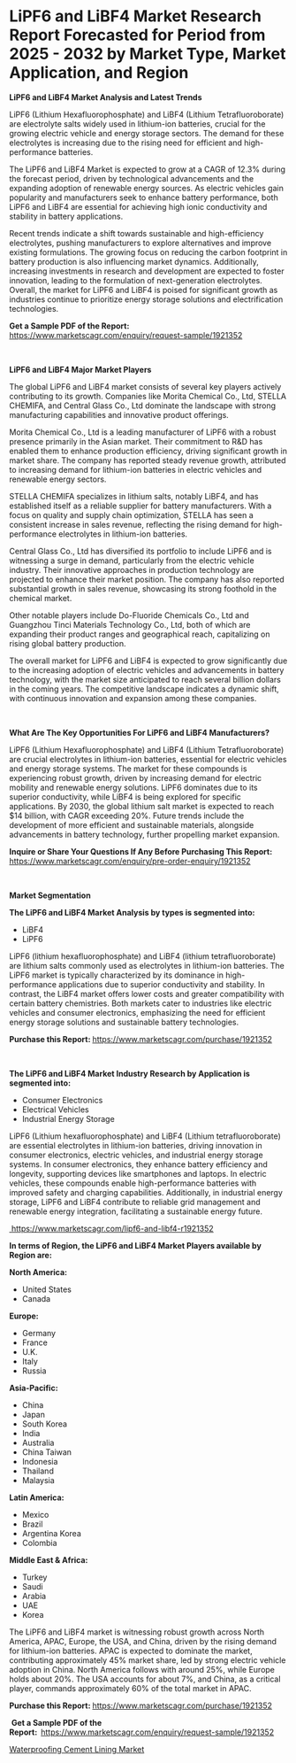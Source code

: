 <p><h1>LiPF6 and LiBF4 Market Research Report Forecasted for Period from 2025 -  2032 by Market Type, Market Application, and Region</h1></p><p><strong>LiPF6 and LiBF4 Market Analysis and Latest Trends</strong></p>
<p><p>LiPF6 (Lithium Hexafluorophosphate) and LiBF4 (Lithium Tetrafluoroborate) are electrolyte salts widely used in lithium-ion batteries, crucial for the growing electric vehicle and energy storage sectors. The demand for these electrolytes is increasing due to the rising need for efficient and high-performance batteries. </p><p>The LiPF6 and LiBF4 Market is expected to grow at a CAGR of 12.3% during the forecast period, driven by technological advancements and the expanding adoption of renewable energy sources. As electric vehicles gain popularity and manufacturers seek to enhance battery performance, both LiPF6 and LiBF4 are essential for achieving high ionic conductivity and stability in battery applications.</p><p>Recent trends indicate a shift towards sustainable and high-efficiency electrolytes, pushing manufacturers to explore alternatives and improve existing formulations. The growing focus on reducing the carbon footprint in battery production is also influencing market dynamics. Additionally, increasing investments in research and development are expected to foster innovation, leading to the formulation of next-generation electrolytes. Overall, the market for LiPF6 and LiBF4 is poised for significant growth as industries continue to prioritize energy storage solutions and electrification technologies.</p></p>
<p><strong>Get a Sample PDF of the Report:&nbsp;</strong> <a href="https://www.marketscagr.com/enquiry/request-sample/1921352?utm_campaign=2246&utm_medium=2&utm_source=Github&utm_content=ia&utm_term=04022025&utm_id=lipf6-and-libf4">https://www.marketscagr.com/enquiry/request-sample/1921352</a></p>
<p>&nbsp;</p>
<p><strong>LiPF6 and LiBF4 Major Market Players</strong></p>
<p><p>The global LiPF6 and LiBF4 market consists of several key players actively contributing to its growth. Companies like Morita Chemical Co., Ltd, STELLA CHEMIFA, and Central Glass Co., Ltd dominate the landscape with strong manufacturing capabilities and innovative product offerings.</p><p>Morita Chemical Co., Ltd is a leading manufacturer of LiPF6 with a robust presence primarily in the Asian market. Their commitment to R&D has enabled them to enhance production efficiency, driving significant growth in market share. The company has reported steady revenue growth, attributed to increasing demand for lithium-ion batteries in electric vehicles and renewable energy sectors.</p><p>STELLA CHEMIFA specializes in lithium salts, notably LiBF4, and has established itself as a reliable supplier for battery manufacturers. With a focus on quality and supply chain optimization, STELLA has seen a consistent increase in sales revenue, reflecting the rising demand for high-performance electrolytes in lithium-ion batteries.</p><p>Central Glass Co., Ltd has diversified its portfolio to include LiPF6 and is witnessing a surge in demand, particularly from the electric vehicle industry. Their innovative approaches in production technology are projected to enhance their market position. The company has also reported substantial growth in sales revenue, showcasing its strong foothold in the chemical market.</p><p>Other notable players include Do-Fluoride Chemicals Co., Ltd and Guangzhou Tinci Materials Technology Co., Ltd, both of which are expanding their product ranges and geographical reach, capitalizing on rising global battery production.</p><p>The overall market for LiPF6 and LiBF4 is expected to grow significantly due to the increasing adoption of electric vehicles and advancements in battery technology, with the market size anticipated to reach several billion dollars in the coming years. The competitive landscape indicates a dynamic shift, with continuous innovation and expansion among these companies.</p></p>
<p>&nbsp;</p>
<p><strong>What Are The Key Opportunities For LiPF6 and LiBF4 Manufacturers?</strong></p>
<p><p>LiPF6 (Lithium Hexafluorophosphate) and LiBF4 (Lithium Tetrafluoroborate) are crucial electrolytes in lithium-ion batteries, essential for electric vehicles and energy storage systems. The market for these compounds is experiencing robust growth, driven by increasing demand for electric mobility and renewable energy solutions. LiPF6 dominates due to its superior conductivity, while LiBF4 is being explored for specific applications. By 2030, the global lithium salt market is expected to reach $14 billion, with CAGR exceeding 20%. Future trends include the development of more efficient and sustainable materials, alongside advancements in battery technology, further propelling market expansion.</p></p>
<p><strong>Inquire or Share Your Questions If Any Before Purchasing This Report:</strong> <a href="https://www.marketscagr.com/enquiry/pre-order-enquiry/1921352?utm_campaign=2246&utm_medium=2&utm_source=Github&utm_content=ia&utm_term=04022025&utm_id=lipf6-and-libf4">https://www.marketscagr.com/enquiry/pre-order-enquiry/1921352</a></p>
<p>&nbsp;</p>
<p><strong>Market Segmentation</strong></p>
<p><strong>The LiPF6 and LiBF4 Market Analysis by types is segmented into:</strong></p>
<p><ul><li>LiBF4</li><li>LiPF6</li></ul></p>
<p><p>LiPF6 (lithium hexafluorophosphate) and LiBF4 (lithium tetrafluoroborate) are lithium salts commonly used as electrolytes in lithium-ion batteries. The LiPF6 market is typically characterized by its dominance in high-performance applications due to superior conductivity and stability. In contrast, the LiBF4 market offers lower costs and greater compatibility with certain battery chemistries. Both markets cater to industries like electric vehicles and consumer electronics, emphasizing the need for efficient energy storage solutions and sustainable battery technologies.</p></p>
<p><strong>Purchase this Report:&nbsp;</strong><a href="https://www.marketscagr.com/purchase/1921352?utm_campaign=2246&utm_medium=2&utm_source=Github&utm_content=ia&utm_term=04022025&utm_id=lipf6-and-libf4">https://www.marketscagr.com/purchase/1921352</a></p>
<p>&nbsp;</p>
<p><strong>The LiPF6 and LiBF4 Market Industry Research by Application is segmented into:</strong></p>
<p><ul><li>Consumer Electronics</li><li>Electrical Vehicles</li><li>Industrial Energy Storage</li></ul></p>
<p><p>LiPF6 (Lithium hexafluorophosphate) and LiBF4 (Lithium tetrafluoroborate) are essential electrolytes in lithium-ion batteries, driving innovation in consumer electronics, electric vehicles, and industrial energy storage systems. In consumer electronics, they enhance battery efficiency and longevity, supporting devices like smartphones and laptops. In electric vehicles, these compounds enable high-performance batteries with improved safety and charging capabilities. Additionally, in industrial energy storage, LiPF6 and LiBF4 contribute to reliable grid management and renewable energy integration, facilitating a sustainable energy future.</p></p>
<p><a href="https://www.marketscagr.com/lipf6-and-libf4-r1921352?utm_campaign=2246&utm_medium=2&utm_source=Github&utm_content=ia&utm_term=04022025&utm_id=lipf6-and-libf4">&nbsp;https://www.marketscagr.com/lipf6-and-libf4-r1921352</a></p>
<p><strong>In terms of Region, the LiPF6 and LiBF4 Market Players available by Region are:</strong></p>
<p>
    <p> <strong> North America: </strong>
        <ul>
            <li>United States</li>
            <li>Canada</li>
        </ul>
        </p> 
    <p> <strong> Europe: </strong>
        <ul>
            <li>Germany</li>
            <li>France</li>
            <li>U.K.</li>
            <li>Italy</li>
            <li>Russia</li>
        </ul>
        </p> 
    <p> <strong> Asia-Pacific: </strong>
        <ul>
            <li>China</li>
            <li>Japan</li>
            <li>South Korea</li>
            <li>India</li>
            <li>Australia</li>
            <li>China Taiwan</li>
            <li>Indonesia</li>
            <li>Thailand</li>
            <li>Malaysia</li>
        </ul>
        </p> 
    <p> <strong> Latin America: </strong>
        <ul>
            <li>Mexico</li>
            <li>Brazil</li>
            <li>Argentina Korea</li>
            <li>Colombia</li>
        </ul>
        </p> 
    <p> <strong> Middle East & Africa: </strong>
        <ul>
            <li>Turkey</li>
            <li>Saudi</li>
            <li>Arabia</li>
            <li>UAE</li>
            <li>Korea</li>
        </ul>
    </p>
    </p>
<p><p>The LiPF6 and LiBF4 market is witnessing robust growth across North America, APAC, Europe, the USA, and China, driven by the rising demand for lithium-ion batteries. APAC is expected to dominate the market, contributing approximately 45% market share, led by strong electric vehicle adoption in China. North America follows with around 25%, while Europe holds about 20%. The USA accounts for about 7%, and China, as a critical player, commands approximately 60% of the total market in APAC.</p></p>
<p><strong>Purchase this Report: </strong><a href="https://www.marketscagr.com/purchase/1921352?utm_campaign=2246&utm_medium=2&utm_source=Github&utm_content=ia&utm_term=04022025&utm_id=lipf6-and-libf4">https://www.marketscagr.com/purchase/1921352</a></p>
<p>&nbsp;<strong>Get a Sample PDF of the Report:&nbsp;&nbsp;</strong><a href="https://www.marketscagr.com/enquiry/request-sample/1921352?utm_campaign=2246&utm_medium=2&utm_source=Github&utm_content=ia&utm_term=04022025&utm_id=lipf6-and-libf4">https://www.marketscagr.com/enquiry/request-sample/1921352</a></p>
<p><strong></strong></p>
<p><p><a href="https://github.com/shondapmbau/Market-Research-Report-List-1/blob/main/waterproofing-cement-lining-market.md?utm_campaign=2246&utm_medium=2&utm_source=Github&utm_content=ia&utm_term=04022025&utm_id=lipf6-and-libf4">Waterproofing Cement Lining Market</a></p></p>
